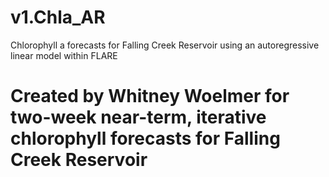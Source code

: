 # v1.Chla_AR
Chlorophyll a forecasts for Falling Creek Reservoir using an autoregressive linear model within FLARE
# Created by Whitney Woelmer for two-week near-term, iterative chlorophyll forecasts for Falling Creek Reservoir
